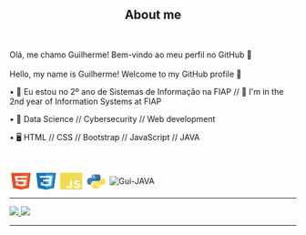 <h2 align="center"> About me </h2>

<br> 

Olá, me chamo Guilherme! Bem-vindo ao meu perfil no GitHub 👋
<br> 
<br>
Hello, my name is Guilherme! Welcome to my GitHub profile 👋

• 🔭 Eu estou no 2º ano de Sistemas de Informação na FIAP // 🔭 I'm in the 2nd year of Information Systems at FIAP

• 🌱 Data Science // Cybersecurity // Web development 
 
• 🖥️ HTML // CSS // Bootstrap // JavaScript // JAVA 

<br> 

<div style="display: inline_block"><br>
  <img align="center" alt="Gui-HTML" height="30" width="40" src="https://raw.githubusercontent.com/devicons/devicon/master/icons/html5/html5-original.svg">
  <img align="center" alt="Gui-CSS" height="30" width="40" src="https://raw.githubusercontent.com/devicons/devicon/master/icons/css3/css3-original.svg">
  <img align="center" alt="Gui-Js" height="30" width="40" src="https://raw.githubusercontent.com/devicons/devicon/master/icons/javascript/javascript-plain.svg">
  <img align="center" alt="Gui-Python" height="30" width="40" src="https://raw.githubusercontent.com/devicons/devicon/master/icons/python/python-original.svg">
  <img align="center" alt="Gui-JAVA" height="30" width="40" src="https://cdn.jsdelivr.net/gh/devicons/devicon/icons/java/java-original-wordmark.svg"> 
</div>
    
<hr>

<div style="display: flex; align-items: center;">
  <a href="https://github.com/guiKD"/>
  <img src="https://github-readme-stats.vercel.app/api/top-langs/?username=guiKD&layout=compact&langs_count=7&theme=radical" width="400"/> 
  <img src="https://github-readme-stats.vercel.app/api?username=guiKD&show_icons=true&theme=radical&include_all_commits=true&count_private=true" width="442"/>
</div>

<hr>
